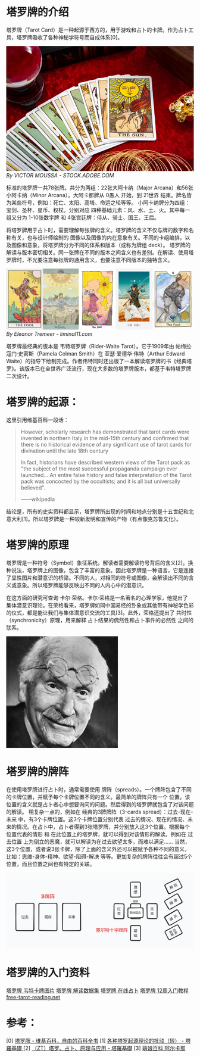 # 塔罗牌的介绍

塔罗牌（Tarot Card）是一种起源于西方的，用于游戏和占卜的卡牌。作为占卜工具，塔罗牌吸收了各种神秘学符号而自成体系[0]。

![tarot cards](./images/tarot.png)
*By VICTOR MOUSSA - STOCK.ADOBE.COM*


标准的塔罗牌一共78张牌。共分为两组：22张大阿卡纳（Major Arcana）和56张小阿卡纳（Minor Arcana）。大阿卡那牌从 0愚人 开始，到 21世界 结束。牌名皆为某些符号，例如：死亡、太阳、高塔、命运之轮等等。
小阿卡纳牌分为四组：宝剑、圣杯、星币、权杖。分别对应 四种基础元素：风、水、土、火。其中每一组又分为 1-10张数字牌 和 4张宫廷牌：侍从、骑士、国王、王后。

将塔罗牌用于占卜时，需要理解每张牌的含义。塔罗牌的含义不仅与牌的数字和名称有关，也与设计师绘制的 图像以及图像的内在意象有关。不同的卡组编排，以及图像和意象，将塔罗牌分为不同的体系和版本（或称为牌组 deck）。
塔罗牌的解读与版本密切相关。同一张牌在不同的版本之间含义也有差别。在解读、使用塔罗牌时，不光要注意每张牌的通用含义，也要注意不同版本的独特含义。

![the fool in different decks](./images/tarotFool.png)
*By Eleanor Tremeer - liminal11.com*


塔罗牌最经典的版本是 韦特塔罗牌（Rider-Waite Tarot）。它于1909年由 帕梅拉·寇门·史密斯（Pamela Colman Smith）在 亚瑟·爱德华·伟特（Arthur Edward Waite）的指导下绘制完成。作者伟特同时还出版了一本解读塔罗牌的书《经典塔罗》。该版本已在全世界广泛流行，现在大多数的塔罗牌版本，都基于韦特塔罗牌 二次设计。


# 塔罗牌的起源：

这里引用维基百科一段话：

>However, scholarly research has demonstrated that tarot cards were invented in northern Italy in the mid-15th century and confirmed that there is no historical evidence of any significant use of tarot cards for divination until the late 18th century
>
>In fact, historians have described western views of the Tarot pack as "the subject of the most successful propaganda campaign ever launched... An entire false history and false interpretation of the Tarot pack was concocted by the occultists; and it is all but universally believed".
>
>——wikipedia

结论是，所有的史实资料都显示，塔罗牌所出现的时间和地点分别是十五世纪和北意大利[1]。所以塔罗牌是一种较新发明和宣传的产物（有点像克苏鲁文化）。

# 塔罗牌的原理

塔罗牌是一种符号（Symbol）象征系统。解读者需要解读符号背后的含义[2]。换种说法，塔罗牌上的图像，包含了丰富的意象。因此塔罗牌是一种语言，它是连接了显性图片和潜意识的桥梁。不同的人，对相同的符号或图像，会解读出不同的含义或意象。所以塔罗牌能够反映出不同的人内心中的潜意识。

在这方面的研究可查询 卡尔·荣格。卡尔·荣格是一名著名的心理学家，他提出了 集体潜意识理论。在荣格看来，塔罗牌如同中国易经的卦象或其他带有神秘学色彩的仪式，都是能让我们与集体潜意识交流的工具[3]。此外，荣格还提出了 共时性（synchronicity）原理，用来解释 占卜结果的偶然性和占卜事件的必然性 之间的联系。

![Carl Jung](./images/Jung.jpg)

# 塔罗牌的牌阵

在使用塔罗牌进行占卜时，通常需要使用 牌阵（spreads）。一个牌阵包含了不同的卡牌位置，并赋予每个卡牌位置不同的含义。最简单的牌阵只有一个 位置。该位置的含义就是占卜者心中想要询问的问题。然后得到的塔罗牌就包含了对该问题的解读。
稍复杂一点的，例如在 经典的3牌牌阵（3-cards spread）：过去-现在-未来 中，有3个卡牌位置。这3个卡牌位置分别代表 过去的情况、现在的情况、未来的情况。在占卜中，占卜者得到3张塔罗牌，并分别放入这3个位置。根据每个位置代表的情形 和 在此位置上的塔罗牌，就可以得到对该情形的解读。例如在 过去位置 上为倒立的恶魔，就可以解读为在过去欲望太多，而难以满足……
当然，这3个位置，或者说3张卡牌，除了上面的含义外还可以被赋予各种不同的意义，比如：思维-身体-精神、欲望-阻碍-解决 等等。更加复杂的牌阵往往会有超过5个位置，而且位置之间也有特定的关联。

![tarot spreads](./images/tarotSpreads.png)

# 塔罗牌的入门资料

[塔罗牌 韦特卡牌图片](https://github.com/Searge/tarot)
[塔罗牌 解读数据集](https://www.kaggle.com/datasets/lsind18/tarot-json)
[塔罗牌 在线占卜](https://tarot-world-rws-deck.web.app)
[塔罗牌 12周入门教程 free-tarot-reading.net](https://www.free-tarot-reading.net/learn-tarot)

# 参考：
[0]  [塔罗牌 - 维基百科，自由的百科全书](https://zh.wikipedia.org/wiki/%E5%A1%94%E7%BE%85%E7%89%8C)
[1]  [各种塔罗起源理论的批驳（转） - 塔羅基礎 ](http://www.imslr.com/thread-26141-1-1.html)
[2]  [（ZT）塔罗、占卜、原理与应用 - 塔羅基礎](http://www.imslr.com/thread-26218-1-1.html)
[3]  [萌娘百科 阿尔卡那](https://mzh.moegirl.org.cn/%E9%98%BF%E5%B0%94%E5%8D%A1%E9%82%A3)
